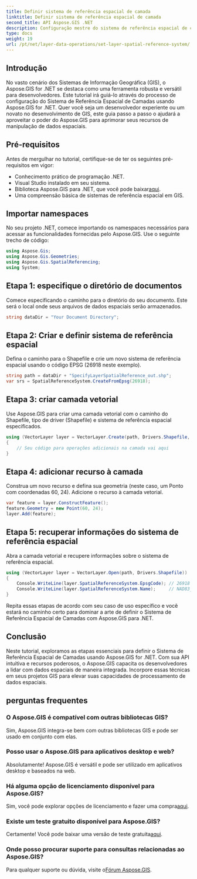 ```yaml
---
title: Definir sistema de referência espacial de camada
linktitle: Definir sistema de referência espacial de camada
second_title: API Aspose.GIS .NET
description: Configuração mestre do sistema de referência espacial de camadas com Aspose.GIS para .NET. Eleve seus projetos GIS com este tutorial passo a passo.
type: docs
weight: 19
url: /pt/net/layer-data-operations/set-layer-spatial-reference-system/
---
```

## Introdução
No vasto cenário dos Sistemas de Informação Geográfica (GIS), o Aspose.GIS for .NET se destaca como uma ferramenta robusta e versátil para desenvolvedores. Este tutorial irá guiá-lo através do processo de configuração do Sistema de Referência Espacial de Camadas usando Aspose.GIS for .NET. Quer você seja um desenvolvedor experiente ou um novato no desenvolvimento de GIS, este guia passo a passo o ajudará a aproveitar o poder do Aspose.GIS para aprimorar seus recursos de manipulação de dados espaciais.
## Pré-requisitos
Antes de mergulhar no tutorial, certifique-se de ter os seguintes pré-requisitos em vigor:
- Conhecimento prático de programação .NET.
- Visual Studio instalado em seu sistema.
-  Biblioteca Aspose.GIS para .NET, que você pode baixar[aqui](https://releases.aspose.com/gis/net/).
- Uma compreensão básica de sistemas de referência espacial em GIS.
## Importar namespaces
No seu projeto .NET, comece importando os namespaces necessários para acessar as funcionalidades fornecidas pelo Aspose.GIS. Use o seguinte trecho de código:
```csharp
using Aspose.Gis;
using Aspose.Gis.Geometries;
using Aspose.Gis.SpatialReferencing;
using System;
```
## Etapa 1: especifique o diretório de documentos
Comece especificando o caminho para o diretório do seu documento. Este será o local onde seus arquivos de dados espaciais serão armazenados.
```csharp
string dataDir = "Your Document Directory";
```
## Etapa 2: Criar e definir sistema de referência espacial
Defina o caminho para o Shapefile e crie um novo sistema de referência espacial usando o código EPSG (26918 neste exemplo).
```csharp
string path = dataDir + "SpecifyLayerSpatialReference_out.shp";
var srs = SpatialReferenceSystem.CreateFromEpsg(26918);
```
## Etapa 3: criar camada vetorial
Use Aspose.GIS para criar uma camada vetorial com o caminho do Shapefile, tipo de driver (Shapefile) e sistema de referência espacial especificados.
```csharp
using (VectorLayer layer = VectorLayer.Create(path, Drivers.Shapefile, srs))
{
    // Seu código para operações adicionais na camada vai aqui
}
```
## Etapa 4: adicionar recurso à camada
Construa um novo recurso e defina sua geometria (neste caso, um Ponto com coordenadas 60, 24). Adicione o recurso à camada vetorial.
```csharp
var feature = layer.ConstructFeature();
feature.Geometry = new Point(60, 24);
layer.Add(feature);
```
## Etapa 5: recuperar informações do sistema de referência espacial
Abra a camada vetorial e recupere informações sobre o sistema de referência espacial.
```csharp
using (VectorLayer layer = VectorLayer.Open(path, Drivers.Shapefile))
{
    Console.WriteLine(layer.SpatialReferenceSystem.EpsgCode); // 26918
    Console.WriteLine(layer.SpatialReferenceSystem.Name);     // NAD83_UTM_zone_18N
}
```
Repita essas etapas de acordo com seu caso de uso específico e você estará no caminho certo para dominar a arte de definir o Sistema de Referência Espacial de Camadas com Aspose.GIS para .NET.
## Conclusão
Neste tutorial, exploramos as etapas essenciais para definir o Sistema de Referência Espacial de Camadas usando Aspose.GIS for .NET. Com sua API intuitiva e recursos poderosos, o Aspose.GIS capacita os desenvolvedores a lidar com dados espaciais de maneira integrada. Incorpore essas técnicas em seus projetos GIS para elevar suas capacidades de processamento de dados espaciais.
## perguntas frequentes
### O Aspose.GIS é compatível com outras bibliotecas GIS?
Sim, Aspose.GIS integra-se bem com outras bibliotecas GIS e pode ser usado em conjunto com elas.
### Posso usar o Aspose.GIS para aplicativos desktop e web?
Absolutamente! Aspose.GIS é versátil e pode ser utilizado em aplicativos desktop e baseados na web.
### Há alguma opção de licenciamento disponível para Aspose.GIS?
 Sim, você pode explorar opções de licenciamento e fazer uma compra[aqui](https://purchase.aspose.com/buy).
### Existe um teste gratuito disponível para Aspose.GIS?
 Certamente! Você pode baixar uma versão de teste gratuita[aqui](https://releases.aspose.com/).
### Onde posso procurar suporte para consultas relacionadas ao Aspose.GIS?
 Para qualquer suporte ou dúvida, visite o[Fórum Aspose.GIS](https://forum.aspose.com/c/gis/33).